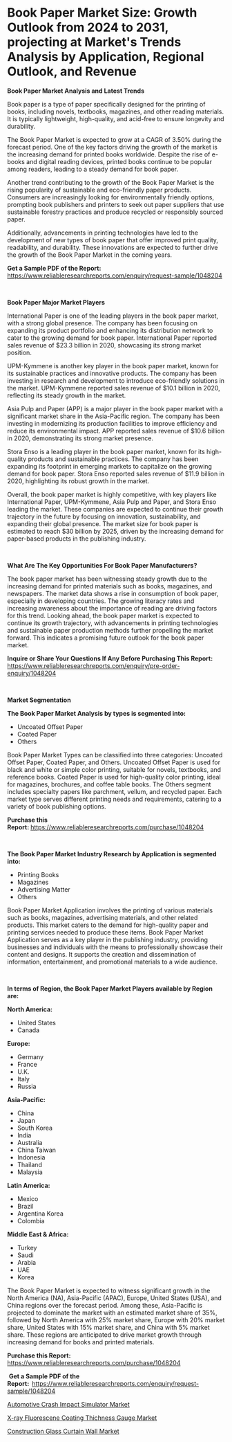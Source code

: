 <p><h1>Book Paper Market Size: Growth Outlook from 2024 to 2031, projecting at Market's Trends Analysis by Application, Regional Outlook, and Revenue</h1></p><p><strong>Book Paper Market Analysis and Latest Trends</strong></p>
<p><p>Book paper is a type of paper specifically designed for the printing of books, including novels, textbooks, magazines, and other reading materials. It is typically lightweight, high-quality, and acid-free to ensure longevity and durability.</p><p>The Book Paper Market is expected to grow at a CAGR of 3.50% during the forecast period. One of the key factors driving the growth of the market is the increasing demand for printed books worldwide. Despite the rise of e-books and digital reading devices, printed books continue to be popular among readers, leading to a steady demand for book paper.</p><p>Another trend contributing to the growth of the Book Paper Market is the rising popularity of sustainable and eco-friendly paper products. Consumers are increasingly looking for environmentally friendly options, prompting book publishers and printers to seek out paper suppliers that use sustainable forestry practices and produce recycled or responsibly sourced paper.</p><p>Additionally, advancements in printing technologies have led to the development of new types of book paper that offer improved print quality, readability, and durability. These innovations are expected to further drive the growth of the Book Paper Market in the coming years.</p></p>
<p><strong>Get a Sample PDF of the Report:&nbsp;</strong> <a href="https://www.reliableresearchreports.com/enquiry/request-sample/1048204">https://www.reliableresearchreports.com/enquiry/request-sample/1048204</a></p>
<p>&nbsp;</p>
<p><strong>Book Paper Major Market Players</strong></p>
<p><p>International Paper is one of the leading players in the book paper market, with a strong global presence. The company has been focusing on expanding its product portfolio and enhancing its distribution network to cater to the growing demand for book paper. International Paper reported sales revenue of $23.3 billion in 2020, showcasing its strong market position.</p><p>UPM-Kymmene is another key player in the book paper market, known for its sustainable practices and innovative products. The company has been investing in research and development to introduce eco-friendly solutions in the market. UPM-Kymmene reported sales revenue of $10.1 billion in 2020, reflecting its steady growth in the market.</p><p>Asia Pulp and Paper (APP) is a major player in the book paper market with a significant market share in the Asia-Pacific region. The company has been investing in modernizing its production facilities to improve efficiency and reduce its environmental impact. APP reported sales revenue of $10.6 billion in 2020, demonstrating its strong market presence.</p><p>Stora Enso is a leading player in the book paper market, known for its high-quality products and sustainable practices. The company has been expanding its footprint in emerging markets to capitalize on the growing demand for book paper. Stora Enso reported sales revenue of $11.9 billion in 2020, highlighting its robust growth in the market.</p><p>Overall, the book paper market is highly competitive, with key players like International Paper, UPM-Kymmene, Asia Pulp and Paper, and Stora Enso leading the market. These companies are expected to continue their growth trajectory in the future by focusing on innovation, sustainability, and expanding their global presence. The market size for book paper is estimated to reach $30 billion by 2025, driven by the increasing demand for paper-based products in the publishing industry.</p></p>
<p>&nbsp;</p>
<p><strong>What Are The Key Opportunities For Book Paper Manufacturers?</strong></p>
<p><p>The book paper market has been witnessing steady growth due to the increasing demand for printed materials such as books, magazines, and newspapers. The market data shows a rise in consumption of book paper, especially in developing countries. The growing literacy rates and increasing awareness about the importance of reading are driving factors for this trend. Looking ahead, the book paper market is expected to continue its growth trajectory, with advancements in printing technologies and sustainable paper production methods further propelling the market forward. This indicates a promising future outlook for the book paper market.</p></p>
<p><strong>Inquire or Share Your Questions If Any Before Purchasing This Report:</strong> <a href="https://www.reliableresearchreports.com/enquiry/pre-order-enquiry/1048204">https://www.reliableresearchreports.com/enquiry/pre-order-enquiry/1048204</a></p>
<p>&nbsp;</p>
<p><strong>Market Segmentation</strong></p>
<p><strong>The Book Paper Market Analysis by types is segmented into:</strong></p>
<p><ul><li>Uncoated Offset Paper</li><li>Coated Paper</li><li>Others</li></ul></p>
<p><p>Book Paper Market Types can be classified into three categories: Uncoated Offset Paper, Coated Paper, and Others. Uncoated Offset Paper is used for black and white or simple color printing, suitable for novels, textbooks, and reference books. Coated Paper is used for high-quality color printing, ideal for magazines, brochures, and coffee table books. The Others segment includes specialty papers like parchment, vellum, and recycled paper. Each market type serves different printing needs and requirements, catering to a variety of book publishing options.</p></p>
<p><strong>Purchase this Report:&nbsp;</strong><a href="https://www.reliableresearchreports.com/purchase/1048204">https://www.reliableresearchreports.com/purchase/1048204</a></p>
<p>&nbsp;</p>
<p><strong>The Book Paper Market Industry Research by Application is segmented into:</strong></p>
<p><ul><li>Printing Books</li><li>Magazines</li><li>Advertising Matter</li><li>Others</li></ul></p>
<p><p>Book Paper Market Application involves the printing of various materials such as books, magazines, advertising materials, and other related products. This market caters to the demand for high-quality paper and printing services needed to produce these items. Book Paper Market Application serves as a key player in the publishing industry, providing businesses and individuals with the means to professionally showcase their content and designs. It supports the creation and dissemination of information, entertainment, and promotional materials to a wide audience.</p></p>
<p>&nbsp;</p>
<p><strong>In terms of Region, the Book Paper Market Players available by Region are:</strong></p>
<p>
    <p> <strong> North America: </strong>
        <ul>
            <li>United States</li>
            <li>Canada</li>
        </ul>
        </p> 
    <p> <strong> Europe: </strong>
        <ul>
            <li>Germany</li>
            <li>France</li>
            <li>U.K.</li>
            <li>Italy</li>
            <li>Russia</li>
        </ul>
        </p> 
    <p> <strong> Asia-Pacific: </strong>
        <ul>
            <li>China</li>
            <li>Japan</li>
            <li>South Korea</li>
            <li>India</li>
            <li>Australia</li>
            <li>China Taiwan</li>
            <li>Indonesia</li>
            <li>Thailand</li>
            <li>Malaysia</li>
        </ul>
        </p> 
    <p> <strong> Latin America: </strong>
        <ul>
            <li>Mexico</li>
            <li>Brazil</li>
            <li>Argentina Korea</li>
            <li>Colombia</li>
        </ul>
        </p> 
    <p> <strong> Middle East & Africa: </strong>
        <ul>
            <li>Turkey</li>
            <li>Saudi</li>
            <li>Arabia</li>
            <li>UAE</li>
            <li>Korea</li>
        </ul>
    </p>
    </p>
<p><p>The Book Paper Market is expected to witness significant growth in the North America (NA), Asia-Pacific (APAC), Europe, United States (USA), and China regions over the forecast period. Among these, Asia-Pacific is projected to dominate the market with an estimated market share of 35%, followed by North America with 25% market share, Europe with 20% market share, United States with 15% market share, and China with 5% market share. These regions are anticipated to drive market growth through increasing demand for books and printed materials.</p></p>
<p><strong>Purchase this Report: </strong><a href="https://www.reliableresearchreports.com/purchase/1048204">https://www.reliableresearchreports.com/purchase/1048204</a></p>
<p>&nbsp;<strong>Get a Sample PDF of the Report:&nbsp;&nbsp;</strong><a href="https://www.reliableresearchreports.com/enquiry/request-sample/1048204">https://www.reliableresearchreports.com/enquiry/request-sample/1048204</a></p>
<p><strong></strong></p>
<p><p><a href="https://view.publitas.com/reportprime-1/automotive-crash-impact-simulator-market-size-2023-2030-global-industrial-analysis-key-geographical-regions-market-share-top-key-players-product-types-and-forecast-research-report/">Automotive Crash Impact Simulator Market</a></p><p><a href="https://view.publitas.com/reportprime-1/x-ray-fluorescene-coating-thichness-gauge-market-dynamics-2023-2030-also-about-its-market-trends-projections-and-opportunities/">X-ray Fluorescene Coating Thichness Gauge Market</a></p><p><a href="https://view.publitas.com/reportprime-1/construction-glass-curtain-wall-market-challenges-opportunities-and-growth-drivers-and-major-market-players-forecasted-for-period-from-2023-2030/">Construction Glass Curtain Wall Market</a></p></p>